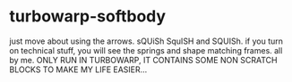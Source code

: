# turbowarp-softbody
just move about using the arrows.
sQUiSh SquISH and SQUISh.
if you turn on technical stuff, you will see the springs and shape matching frames.
all by me.
ONLY RUN IN TURBOWARP, IT CONTAINS SOME NON SCRATCH BLOCKS TO MAKE MY LIFE EASIER...
